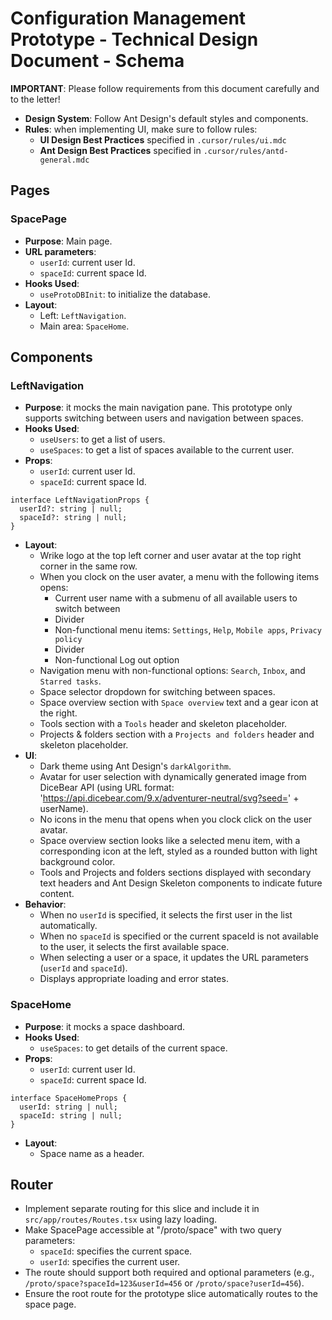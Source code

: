 # Configuration Management Prototype - Technical Design Document - Schema

**IMPORTANT**: Please follow requirements from this document carefully and to the letter!

- **Design System**: Follow Ant Design's default styles and components.
- **Rules**: when implementing UI, make sure to follow rules: 
  - **UI Design Best Practices** specified in `.cursor/rules/ui.mdc` 
  - **Ant Design Best Practices** specified in `.cursor/rules/antd-general.mdc`

## Pages

### SpacePage

- **Purpose**: Main page.
- **URL parameters**:
  * `userId`: current user Id.
  * `spaceId`: current space Id.
- **Hooks Used**:
  * `useProtoDBInit`: to initialize the database.
- **Layout**:
  - Left: `LeftNavigation`.
  - Main area: `SpaceHome`.

## Components

### LeftNavigation

- **Purpose**: it mocks the main navigation pane. This prototype only supports switching between users and navigation between spaces.
- **Hooks Used**:
  * `useUsers`: to get a list of users.
  * `useSpaces`: to get a list of spaces available to the current user.
- **Props**:
  * `userId`: current user Id.
  * `spaceId`: current space Id.
```tsx
interface LeftNavigationProps {
  userId?: string | null;
  spaceId?: string | null;
}
```
- **Layout**:
  - Wrike logo at the top left corner and user avatar at the top right corner in the same row.
  - When you clock on the user avater, a menu with the following items opens:
    * Current user name with a submenu of all available users to switch between
    * Divider
    * Non-functional menu items: `Settings`, `Help`, `Mobile apps`, `Privacy policy`
    * Divider
    * Non-functional Log out option
  - Navigation menu with non-functional options: `Search`, `Inbox`, and `Starred tasks`.
  - Space selector dropdown for switching between spaces.
  - Space overview section with `Space overview` text and a gear icon at the right.
  - Tools section with a `Tools` header and skeleton placeholder.
  - Projects & folders section with a `Projects and folders` header and skeleton placeholder.
- **UI**:
  - Dark theme using Ant Design's `darkAlgorithm`.
  - Avatar for user selection with dynamically generated image from DiceBear API (using URL format: 'https://api.dicebear.com/9.x/adventurer-neutral/svg?seed=' + userName).
  - No icons in the menu that opens when you clock click on the user avatar.
  - Space overview section looks like a selected menu item, with a corresponding icon at the left, styled as a rounded button with light background color.
  - Tools and Projects and folders sections displayed with secondary text headers and Ant Design Skeleton components to indicate future content.
- **Behavior**:
  - When no `userId` is specified, it selects the first user in the list automatically.
  - When no `spaceId` is specified or the current spaceId is not available to the user, it selects the first available space.
  - When selecting a user or a space, it updates the URL parameters (`userId` and `spaceId`).
  - Displays appropriate loading and error states.

### SpaceHome

- **Purpose**: it mocks a space dashboard.
- **Hooks Used**:
  * `useSpaces`: to get details of the current space.
- **Props**:
  * `userId`: current user Id.
  * `spaceId`: current space Id.
```tsx
interface SpaceHomeProps {
  userId: string | null;
  spaceId: string | null;
}
```
- **Layout**:
  * Space name as a header.

## Router

- Implement separate routing for this slice and include it in `src/app/routes/Routes.tsx` using lazy loading.
- Make SpacePage accessible at "/proto/space" with two query parameters:
  * `spaceId`: specifies the current space.
  * `userId`: specifies the current user.
- The route should support both required and optional parameters (e.g., `/proto/space?spaceId=123&userId=456` or `/proto/space?userId=456`).
- Ensure the root route for the prototype slice automatically routes to the space page.
